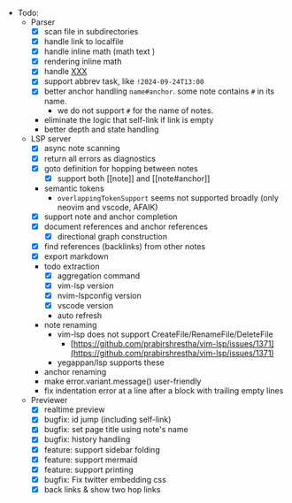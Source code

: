* Todo:
  * Parser
    * [x] scan file in subdirectories
    * [x] handle link to localfile
    * [x] handle inline math \(math text \) 
    * [x] rendering inline math
    * [x] handle [XXX](mailto:XXX@example.com)  
    * [x] support abbrev task, like `!2024-09-24T13:00 `
    * [x] better anchor handling `name#anchor`. some note contains `#` in its name.
      * we do not support `#` for the name of notes.
    * eliminate the logic that self-link if link is empty
    * better depth and state handling
  * LSP server
    * [x] async note scanning
    * [x] return all errors as diagnostics
    * [x] goto definition for hopping between notes
      * [x] support both [[note]] and [[note#anchor]]
    * semantic tokens
      * `overlappingTokenSupport` seems not supported broadly (only neovim and vscode, AFAIK)
    * [x] support note and anchor completion
    * [x] document references and anchor references
      * [x] directional graph construction
    * [x] find references (backlinks) from other notes
    * [x] export markdown
    * todo extraction
      * [x] aggregation command
      * [x] vim-lsp version
      * [x] nvim-lspconfig version
      * [x] vscode version
      * auto refresh
    * note renaming
      * vim-lsp does not support CreateFile/RenameFile/DeleteFile
        * [https://github.com/prabirshrestha/vim-lsp/issues/1371](https://github.com/prabirshrestha/vim-lsp/issues/1371)
      * yegappan/lsp supports these
    * anchor renaming
    * make error.variant.message() user-friendly
    * fix indentation error at a line after a block with trailing empty lines
  * Previewer
    * [x] realtime preview
    * [x] bugfix: id jump (including self-link)
    * [x] bugfix: set page title using note's name
    * [x] bugfix: history handling
    * [x] feature: support sidebar folding
    * [x] feature: support mermaid
    * [x] feature: support printing
    * [x] bugfix: Fix twitter embedding css
    * [x] back links & show two hop links
